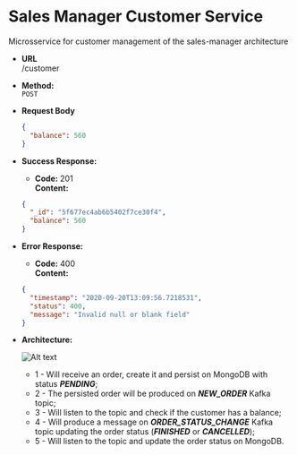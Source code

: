 # Sales Manager Customer Service

Microsservice for customer management of the sales-manager architecture

* **URL**\
/customer

* **Method:**\
 `POST`
 
 *  **Request Body**
    ```json
    {
      "balance": 560
    }
    ```
 * **Success Response:**
 
    * **Code:** 201 <br />
        **Content:**
    ```json
    {
      "_id": "5f677ec4ab6b5402f7ce30f4",
      "balance": 560
    }
    ```
    
* **Error Response:**

    * **Code:** 400 <br />
        **Content:** 
    ```json
    {
      "timestamp": "2020-09-20T13:09:56.7218531",
      "status": 400,
      "message": "Invalid null or blank field"
    }
    ```
  
 * **Architecture:**
 
    ![Alt text](https://user-images.githubusercontent.com/51386403/93714108-e232b080-fb36-11ea-9881-894dd0f900a2.png "Architecture")
    * 1 - Will receive an order, create it and persist on MongoDB with status ***PENDING***;
    * 2 - The persisted order will be produced on ***NEW_ORDER*** Kafka topic;
    * 3 - Will listen to the topic and check if the customer has a balance;
    * 4 - Will produce a message on ***ORDER_STATUS_CHANGE*** Kafka topic updating the order status (***FINISHED*** or ***CANCELLED***);
    * 5 - Will listen to the topic and update the order status on MongoDB.
    
    
    
